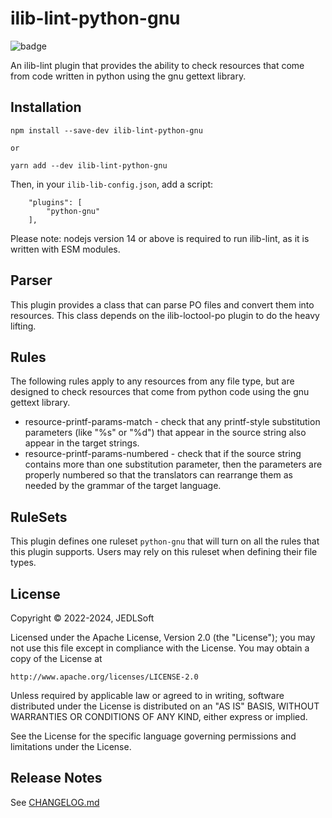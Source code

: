 # ilib-lint-python-gnu

![badge](https://img.shields.io/endpoint?url=https://gist.github.com/nmkedziora/627fa09639e2b63a847c54d909ffb2aa#file-ilib-lint-python-gnu-json)


An ilib-lint plugin that provides the ability to check resources that come
from code written in python using the gnu gettext library.


## Installation

```
npm install --save-dev ilib-lint-python-gnu

or

yarn add --dev ilib-lint-python-gnu
```

Then, in your `ilib-lib-config.json`, add a script:

```
    "plugins": [
        "python-gnu"
    ],
```

Please note: nodejs version 14 or above is required to run ilib-lint, as it
is written with ESM modules.

## Parser

This plugin provides a class that can parse PO files and convert them into
resources. This class depends on the ilib-loctool-po plugin to do the heavy
lifting.

## Rules

The following rules apply to any resources from any file type, but are
designed to check resources that come from python code using the gnu gettext
library.

- resource-printf-params-match - check that any printf-style substitution
  parameters (like "%s" or "%d") that appear in the source string also appear
  in the target strings.
- resource-printf-params-numbered - check that if the source string contains more
  than one substitution parameter, then the parameters are properly numbered
  so that the translators can rearrange them as needed by the
  grammar of the target language.

## RuleSets

This plugin defines one ruleset `python-gnu` that will turn on all the rules
that this plugin supports. Users may rely on this ruleset when defining their
file types.

## License

Copyright © 2022-2024, JEDLSoft

Licensed under the Apache License, Version 2.0 (the "License");
you may not use this file except in compliance with the License.
You may obtain a copy of the License at

    http://www.apache.org/licenses/LICENSE-2.0

Unless required by applicable law or agreed to in writing, software
distributed under the License is distributed on an "AS IS" BASIS,
WITHOUT WARRANTIES OR CONDITIONS OF ANY KIND, either express or implied.

See the License for the specific language governing permissions and
limitations under the License.

## Release Notes

See [CHANGELOG.md](./CHANGELOG.md)
